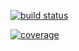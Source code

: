 [![build status](https://gitlab.stackroute.in/cgi-2018/event-platform/badges/v1.0.0/build.svg)](https://gitlab.stackroute.in/cgi-2018/event-platform/commits/master)

[![coverage](https://gitlab.stackroute.in/cgi-2018/event-platform/badges/v1.0.0/coverage.svg?job=codecoverage)](https://gitlab.stackroute.in/cgi-2018/event-platform/commits/v1.0.0)